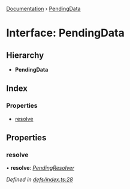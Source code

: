 [Documentation](../README.md) › [PendingData](pendingdata.md)

# Interface: PendingData

## Hierarchy

* **PendingData**

## Index

### Properties

* [resolve](pendingdata.md#resolve)

## Properties

###  resolve

• **resolve**: *[PendingResolver](../README.md#pendingresolver)*

*Defined in [defs/index.ts:28](https://github.com/badbatch/graphql-box/blob/0289bea5/packages/worker-client/src/defs/index.ts#L28)*
